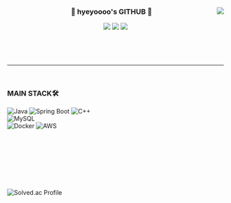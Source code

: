 <div align="center">

  <img align="right" src="https://github-readme-stats.vercel.app/api?username=hyeyoooo&show_icons=true&theme=transparent&hide="/>

  ### 🐹 hyeyoooo's GITHUB 🐹

 <a href="https://github.com/hyeyoooo"><img src="https://hits.seeyoufarm.com/api/count/incr/badge.svg?url=https%3A%2F%2Fgithub.com%2Fhyeyoooo&count_bg=%23000000&title_bg=%23000000&icon=github.svg&icon_color=%23E7E7E7&title=GitHub&edge_flat=false)"/></a> <a href="https://solved.ac/12qwpo50"><img src="http://mazassumnida.wtf/api/mini/generate_badge?boj=12qwpo50"/></a>
 <a href="https://hyeyoooo.tistory.com/"><img src="https://img.shields.io/badge/TISTORY BLOG-000000?style=flat-square&logo=tistory&logoColor=white"/></a><br>


<div align="left">
  


 <br>
 <br>
  <br>
</div>
</div>

 ---

 <br>

### MAIN STACK🛠️
![Java](https://img.shields.io/badge/Java-ED8B00?style=for-the-badge&logo=openjdk&logoColor=white) 
![Spring Boot](https://img.shields.io/badge/Spring%20Boot-6DB33F?style=for-the-badge&logo=spring-boot&logoColor=white)
![C++](https://img.shields.io/badge/C++-00599C?style=for-the-badge&logo=C%2B%2B&logoColor=white)
<br>
![MySQL](https://img.shields.io/badge/MySQL-00000F?style=for-the-badge&logo=mysql&logoColor=white)
<br>
![Docker](https://img.shields.io/badge/docker-%230db7ed.svg?style=for-the-badge&logo=docker&logoColor=white)
![AWS](https://img.shields.io/badge/AWS-%23FF9900.svg?style=for-the-badge&logo=amazon-aws&logoColor=white)
<br>

<div align="left">

<br><br><br>
---

<br>

<div align="center>

&nbsp; [![Solved.ac Profile](http://mazassumnida.wtf/api/v2/generate_badge?boj=12qwpo50)](https://solved.ac/12qwpo50/)
